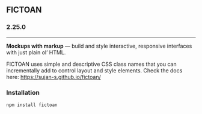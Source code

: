 ## FICTOAN
### <span style="#ccc">2.25.0</span>

---

**Mockups with markup** &mdash; build and style interactive, responsive interfaces with just plain ol’ HTML.

FICTOAN uses simple and descriptive CSS class names that you can incrementally add to control layout and style elements. Check the docs here: https://sujan-s.github.io/fictoan/

### Installation
`npm install fictoan`